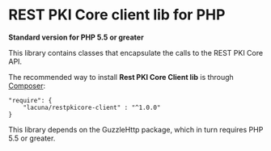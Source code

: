 REST PKI Core client lib for PHP
===========================
**Standard version for PHP 5.5 or greater**
 
This library contains classes that encapsulate the calls to the REST PKI Core API.

The recommended way to install **Rest PKI Core Client lib** is through [Composer](http://getcomposer.org):

    "require": {
        "lacuna/restpkicore-client" : "^1.0.0"
    }

This library depends on the GuzzleHttp package, which in turn requires PHP 5.5 or greater.
